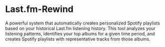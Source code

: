 # Last.fm-Rewind
A powerful system that automatically creates personalized Spotify playlists based on your historical Last.fm listening history. This tool analyzes your listening patterns, identifies your top albums for a given time period, and creates Spotify playlists with representative tracks from those albums.

